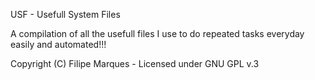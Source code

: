 USF - Usefull System Files

A compilation of all the usefull files I use to do repeated tasks everyday easily and automated!!!

Copyright (C) Filipe Marques - Licensed under GNU GPL v.3
